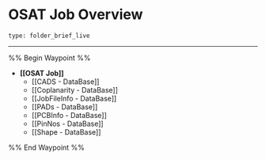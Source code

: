 # OSAT Job Overview
 
```ccard
type: folder_brief_live
```
 
---

%% Begin Waypoint %%
- **[[OSAT Job]]**
	- [[CADS - DataBase]]
	- [[Coplanarity - DataBase]]
	- [[JobFileInfo - DataBase]]
	- [[PADs - DataBase]]
	- [[PCBInfo - DataBase]]
	- [[PinNos - DataBase]]
	- [[Shape - DataBase]]

%% End Waypoint %%